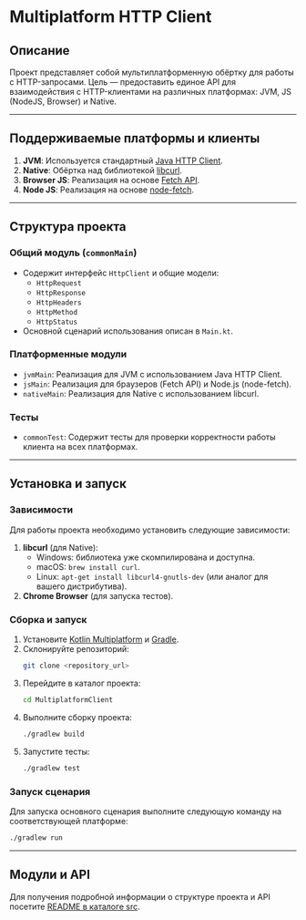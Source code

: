 # Multiplatform HTTP Client

## Описание
Проект представляет собой мультиплатформенную обёртку для работы с HTTP-запросами. Цель — предоставить единое API для взаимодействия с HTTP-клиентами на различных платформах: JVM, JS (NodeJS, Browser) и Native.

---

## Поддерживаемые платформы и клиенты
1. **JVM**: Используется стандартный [Java HTTP Client](https://openjdk.org/groups/net/httpclient/intro.html).
2. **Native**: Обёртка над библиотекой [libcurl](https://curl.se/libcurl/).
3. **Browser JS**: Реализация на основе [Fetch API](https://developer.mozilla.org/en-US/docs/Web/API/Fetch_API).
4. **Node JS**: Реализация на основе [node-fetch](https://www.npmjs.com/package/node-fetch).

---

## Структура проекта

### Общий модуль (`commonMain`)
- Содержит интерфейс `HttpClient` и общие модели:
  - `HttpRequest`
  - `HttpResponse`
  - `HttpHeaders`
  - `HttpMethod`
  - `HttpStatus`
- Основной сценарий использования описан в `Main.kt`.

### Платформенные модули
- `jvmMain`: Реализация для JVM с использованием Java HTTP Client.
- `jsMain`: Реализация для браузеров (Fetch API) и Node.js (node-fetch).
- `nativeMain`: Реализация для Native с использованием libcurl.

### Тесты
- `commonTest`: Содержит тесты для проверки корректности работы клиента на всех платформах.

---

## Установка и запуск

### Зависимости
Для работы проекта необходимо установить следующие зависимости:
1. **libcurl** (для Native):
   - Windows: библиотека уже скомпилирована и доступна.
   - macOS: `brew install curl`.
   - Linux: `apt-get install libcurl4-gnutls-dev` (или аналог для вашего дистрибутива).
2. **Chrome Browser** (для запуска тестов).

### Сборка и запуск
1. Установите [Kotlin Multiplatform](https://kotlinlang.org/docs/multiplatform.html) и [Gradle](https://gradle.org/).
2. Склонируйте репозиторий:
   ```bash
   git clone <repository_url>
   ```
3. Перейдите в каталог проекта:
   ```bash
   cd MultiplatformClient
   ```
4. Выполните сборку проекта:
   ```bash
   ./gradlew build
   ```
5. Запустите тесты:
   ```bash
   ./gradlew test
   ```

### Запуск сценария
Для запуска основного сценария выполните следующую команду на соответствующей платформе:
```bash
./gradlew run
```

---

## Модули и API
Для получения подробной информации о структуре проекта и API посетите [README в каталоге src](src/README.md).
